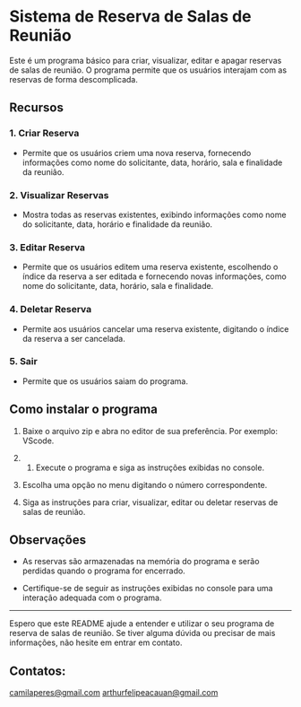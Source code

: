 # Sistema de Reserva de Salas de Reunião

Este é um programa básico para criar, visualizar, editar e apagar reservas de salas de reunião. O programa permite que os usuários interajam com as reservas de forma descomplicada.

## Recursos

### 1. Criar Reserva

- Permite que os usuários criem uma nova reserva, fornecendo informações como nome do solicitante, data, horário, sala e finalidade da reunião.

### 2. Visualizar Reservas

- Mostra todas as reservas existentes, exibindo informações como nome do solicitante, data, horário e finalidade da reunião.

### 3. Editar Reserva

- Permite que os usuários editem uma reserva existente, escolhendo o índice da reserva a ser editada e fornecendo novas informações, como nome do solicitante, data, horário, sala e finalidade.

### 4. Deletar Reserva

- Permite aos usuários cancelar uma reserva existente, digitando o índice da reserva a ser cancelada.

### 5. Sair

- Permite que os usuários saiam do programa.

## Como instalar  o programa

1. Baixe o arquivo zip e abra no editor de sua preferência. Por exemplo: VScode.
   
2. 1. Execute o programa e siga as instruções exibidas no console.

3. Escolha uma opção no menu digitando o número correspondente.

5. Siga as instruções para criar, visualizar, editar ou deletar reservas de salas de reunião.

## Observações

- As reservas são armazenadas na memória do programa e serão perdidas quando o programa for encerrado.

- Certifique-se de seguir as instruções exibidas no console para uma interação adequada com o programa.

---

Espero que este README ajude a entender e utilizar o seu programa de reserva de salas de reunião. Se tiver alguma dúvida ou precisar de mais informações, não hesite em entrar em contato.

## Contatos:
camilaperes@gmail.com
arthurfelipeacauan@gmail.com
